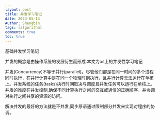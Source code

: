 ```yaml
---
layout: post
title: 并发学习笔记 
date: 2023-05-13
Author: Shengbin 
tags: [algorithm]
comments: true
toc: true
---
```

基础并发学习笔记

并发的概念是由操作系统的发展衍生而形成.本文为os上的并发性学习笔记

并发(Concurrency)不等于并行(parallel)。尽管他们都是在同一时间的多个进程同时执行，在并行计算中是在同一个物理时刻执行，且并行计算无法运行在单核上。并发系统的任务(tasks)执行时间取决与调度且并发任务可以运行在单核上。
并发的难度在并发控制,确保不同计算执行之间的交互或通信的正确顺序，并协调对执行之间共享的资源的访问。

解决并发的最好的方法就是不并发,同步原语通过限制部分并发来实现对程序的协调。




